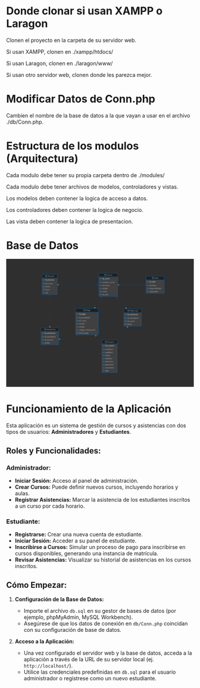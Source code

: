 # Donde clonar si usan XAMPP o Laragon

Clonen el proyecto en la carpeta de su servidor web.

Si usan XAMPP, clonen en ./xampp/htdocs/

Si usan Laragon, clonen en ./laragon/www/

Si usan otro servidor web, clonen donde les parezca mejor.

# Modificar Datos de Conn.php

Cambien el nombre de la base de datos a la que vayan a usar en el archivo ./db/Conn.php.

# Estructura de los modulos (Arquitectura)

Cada modulo debe tener su propia carpeta dentro de ./modules/

Cada modulo debe tener archivos de modelos, controladores y vistas.

Los modelos deben contener la logica de acceso a datos.

Los controladores deben contener la logica de negocio.

Las vista deben contener la logica de presentacion.

# Base de Datos

![Diagrama de la Base de Datos](DB.png)

# Funcionamiento de la Aplicación

Esta aplicación es un sistema de gestión de cursos y asistencias con dos tipos de usuarios: **Administradores** y **Estudiantes**.

## Roles y Funcionalidades:

### Administrador:
-   **Iniciar Sesión:** Acceso al panel de administración.
-   **Crear Cursos:** Puede definir nuevos cursos, incluyendo horarios y aulas.
-   **Registrar Asistencias:** Marcar la asistencia de los estudiantes inscritos a un curso por cada horario.

### Estudiante:
-   **Registrarse:** Crear una nueva cuenta de estudiante.
-   **Iniciar Sesión:** Acceder a su panel de estudiante.
-   **Inscribirse a Cursos:** Simular un proceso de pago para inscribirse en cursos disponibles, generando una instancia de matrícula.
-   **Revisar Asistencias:** Visualizar su historial de asistencias en los cursos inscritos.

## Cómo Empezar:

1.  **Configuración de la Base de Datos:**
    *   Importe el archivo `db.sql` en su gestor de bases de datos (por ejemplo, phpMyAdmin, MySQL Workbench).
    *   Asegúrese de que los datos de conexión en `db/Conn.php` coincidan con su configuración de base de datos.

2.  **Acceso a la Aplicación:**
    *   Una vez configurado el servidor web y la base de datos, acceda a la aplicación a través de la URL de su servidor local (ej. `http://localhost/`).
    *   Utilice las credenciales predefinidas en `db.sql` para el usuario administrador o regístrese como un nuevo estudiante.
